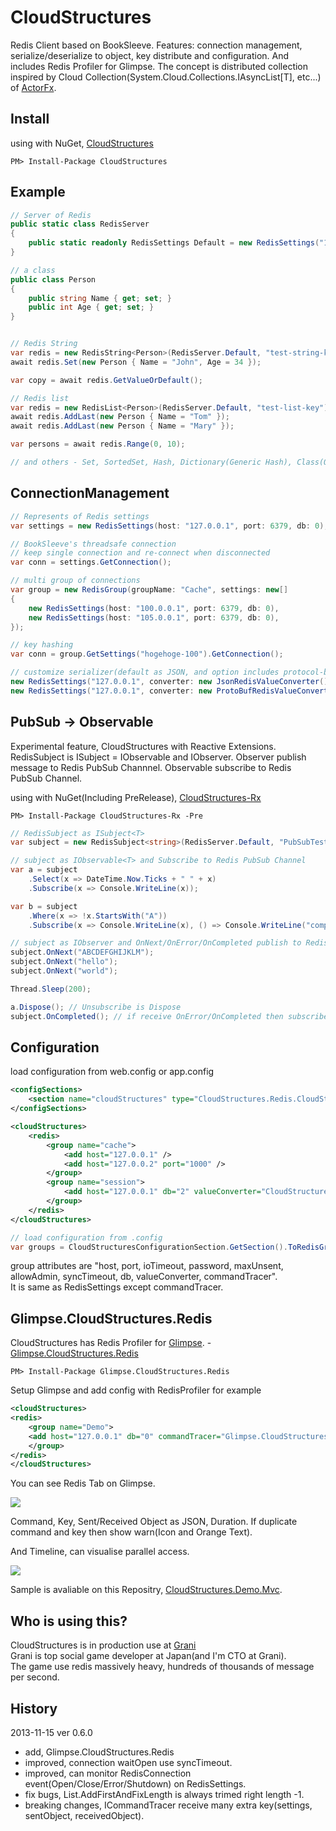 CloudStructures
===============
Redis Client based on BookSleeve. Features: connection management, serialize/deserialize to object, key distribute and configuration. And includes Redis Profiler for Glimpse. The concept is distributed collection inspired by Cloud Collection(System.Cloud.Collections.IAsyncList[T], etc...) of [ActorFx](http://actorfx.codeplex.com/).

Install
---
using with NuGet, [CloudStructures](https://nuget.org/packages/CloudStructures/)
```
PM> Install-Package CloudStructures
```

Example
---
```csharp
// Server of Redis
public static class RedisServer
{
    public static readonly RedisSettings Default = new RedisSettings("127.0.0.1");
}

// a class
public class Person
{
    public string Name { get; set; }
    public int Age { get; set; }
}


// Redis String
var redis = new RedisString<Person>(RedisServer.Default, "test-string-key");
await redis.Set(new Person { Name = "John", Age = 34 });

var copy = await redis.GetValueOrDefault();

// Redis list
var redis = new RedisList<Person>(RedisServer.Default, "test-list-key");
await redis.AddLast(new Person { Name = "Tom" });
await redis.AddLast(new Person { Name = "Mary" });

var persons = await redis.Range(0, 10);

// and others - Set, SortedSet, Hash, Dictionary(Generic Hash), Class(Object-Hash-Mapping)
```

ConnectionManagement
---
```csharp
// Represents of Redis settings
var settings = new RedisSettings(host: "127.0.0.1", port: 6379, db: 0);

// BookSleeve's threadsafe connection
// keep single connection and re-connect when disconnected
var conn = settings.GetConnection();

// multi group of connections
var group = new RedisGroup(groupName: "Cache", settings: new[]
{
    new RedisSettings(host: "100.0.0.1", port: 6379, db: 0),
    new RedisSettings(host: "105.0.0.1", port: 6379, db: 0),
});

// key hashing
var conn = group.GetSettings("hogehoge-100").GetConnection();

// customize serializer(default as JSON, and option includes protocol-buffers)
new RedisSettings("127.0.0.1", converter: new JsonRedisValueConverter());
new RedisSettings("127.0.0.1", converter: new ProtoBufRedisValueConverter());
```

PubSub -> Observable
---
Experimental feature, CloudStructures with Reactive Extensions. RedisSubject is ISubject = IObservable and IObserver. Observer publish message to Redis PubSub Channnel. Observable subscribe to Redis PubSub Channel.

using with NuGet(Including PreRelease), [CloudStructures-Rx](https://nuget.org/packages/CloudStructures-Rx/)
```
PM> Install-Package CloudStructures-Rx -Pre
```

```csharp
// RedisSubject as ISubject<T>
var subject = new RedisSubject<string>(RedisServer.Default, "PubSubTest");

// subject as IObservable<T> and Subscribe to Redis PubSub Channel
var a = subject
    .Select(x => DateTime.Now.Ticks + " " + x)
    .Subscribe(x => Console.WriteLine(x));

var b = subject
    .Where(x => !x.StartsWith("A"))
    .Subscribe(x => Console.WriteLine(x), () => Console.WriteLine("completed!"));

// subject as IObserver and OnNext/OnError/OnCompleted publish to Redis PubSub Channel
subject.OnNext("ABCDEFGHIJKLM");
subject.OnNext("hello");
subject.OnNext("world");

Thread.Sleep(200);

a.Dispose(); // Unsubscribe is Dispose
subject.OnCompleted(); // if receive OnError/OnCompleted then subscriber is unsubscribed
```

Configuration
---
load configuration from web.config or app.config

```xml
<configSections>
    <section name="cloudStructures" type="CloudStructures.Redis.CloudStructuresConfigurationSection, CloudStructures" />
</configSections>

<cloudStructures>
    <redis>
        <group name="cache">
            <add host="127.0.0.1" />
            <add host="127.0.0.2" port="1000" />
        </group>
        <group name="session">
            <add host="127.0.0.1" db="2" valueConverter="CloudStructures.Redis.ProtoBufRedisValueConverter, CloudStructures" />
        </group>
    </redis>
</cloudStructures>
```

```csharp
// load configuration from .config
var groups = CloudStructuresConfigurationSection.GetSection().ToRedisGroups();
```

group attributes are "host, port, ioTimeout, password, maxUnsent, allowAdmin, syncTimeout, db, valueConverter, commandTracer".  
It is same as RedisSettings except commandTracer.

Glimpse.CloudStructures.Redis
---
CloudStructures has Redis Profiler for [Glimpse](http://getglimpse.com/). - [Glimpse.CloudStructures.Redis](https://nuget.org/packages/Glimpese.CloudStructures.Redis/)

```
PM> Install-Package Glimpse.CloudStructures.Redis
```

Setup Glimpse and add config with RedisProfiler for example

```xml
<cloudStructures>
<redis>
    <group name="Demo">
    <add host="127.0.0.1" db="0" commandTracer="Glimpse.CloudStructures.Redis.RedisProfiler, Glimpse.CloudStructures.Redis" />
    </group>
</redis>
</cloudStructures>
```

You can see Redis Tab on Glimpse.

![](http://i.imgur.com/QZ7hZu6.jpg)

Command, Key, Sent/Received Object as JSON, Duration. If duplicate command and key then show warn(Icon and Orange Text).

And Timeline, can visualise parallel access.

![](http://i.imgur.com/yqzAIzk.jpg)

Sample is avaliable on this Repositry, [CloudStructures.Demo.Mvc](https://github.com/neuecc/CloudStructures/tree/master/CloudStructures.Demo.Mvc).

Who is using this?
---
CloudStructures is in production use at [Grani](http://grani.jp/)  
Grani is top social game developer at Japan(and I'm CTO at Grani).  
The game use redis massively heavy, hundreds of thousands of message per second.

History
---
2013-11-15 ver 0.6.0
* add, Glimpse.CloudStructures.Redis
* improved, connection waitOpen use syncTimeout.
* improved, can monitor RedisConnection event(Open/Close/Error/Shutdown) on RedisSettings.
* fix bugs, List.AddFirstAndFixLength is always trimed right length -1.
* breaking changes, ICommandTracer receive many extra key(settings, sentObject, receivedObject).
